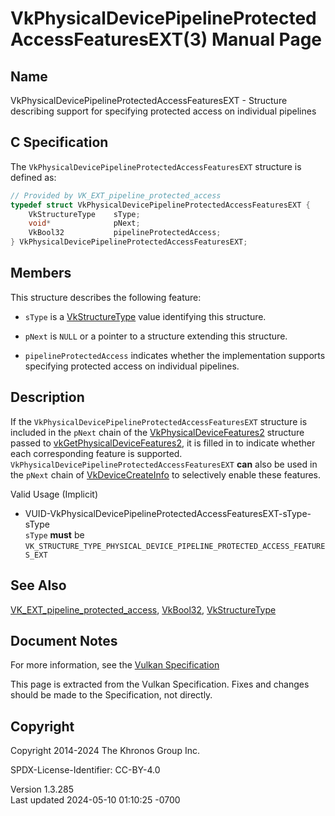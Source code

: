 # VkPhysicalDevicePipelineProtectedAccessFeaturesEXT(3) Manual Page

## Name

VkPhysicalDevicePipelineProtectedAccessFeaturesEXT - Structure
describing support for specifying protected access on individual
pipelines



## <a href="#_c_specification" class="anchor"></a>C Specification

The `VkPhysicalDevicePipelineProtectedAccessFeaturesEXT` structure is
defined as:

``` c
// Provided by VK_EXT_pipeline_protected_access
typedef struct VkPhysicalDevicePipelineProtectedAccessFeaturesEXT {
    VkStructureType    sType;
    void*              pNext;
    VkBool32           pipelineProtectedAccess;
} VkPhysicalDevicePipelineProtectedAccessFeaturesEXT;
```

## <a href="#_members" class="anchor"></a>Members

This structure describes the following feature:

- `sType` is a [VkStructureType](https://registry.khronos.org/vulkan/specs/1.3-extensions/man/html/VkStructureType.html) value identifying
  this structure.

- `pNext` is `NULL` or a pointer to a structure extending this
  structure.

- <span id="features-pipelineProtectedAccess"></span>
  `pipelineProtectedAccess` indicates whether the implementation
  supports specifying protected access on individual pipelines.

## <a href="#_description" class="anchor"></a>Description

If the `VkPhysicalDevicePipelineProtectedAccessFeaturesEXT` structure is
included in the `pNext` chain of the
[VkPhysicalDeviceFeatures2](https://registry.khronos.org/vulkan/specs/1.3-extensions/man/html/VkPhysicalDeviceFeatures2.html) structure
passed to
[vkGetPhysicalDeviceFeatures2](https://registry.khronos.org/vulkan/specs/1.3-extensions/man/html/vkGetPhysicalDeviceFeatures2.html), it is
filled in to indicate whether each corresponding feature is supported.
`VkPhysicalDevicePipelineProtectedAccessFeaturesEXT` **can** also be
used in the `pNext` chain of
[VkDeviceCreateInfo](https://registry.khronos.org/vulkan/specs/1.3-extensions/man/html/VkDeviceCreateInfo.html) to selectively enable
these features.

Valid Usage (Implicit)

- <a
  href="#VUID-VkPhysicalDevicePipelineProtectedAccessFeaturesEXT-sType-sType"
  id="VUID-VkPhysicalDevicePipelineProtectedAccessFeaturesEXT-sType-sType"></a>
  VUID-VkPhysicalDevicePipelineProtectedAccessFeaturesEXT-sType-sType  
  `sType` **must** be
  `VK_STRUCTURE_TYPE_PHYSICAL_DEVICE_PIPELINE_PROTECTED_ACCESS_FEATURES_EXT`

## <a href="#_see_also" class="anchor"></a>See Also

[VK_EXT_pipeline_protected_access](https://registry.khronos.org/vulkan/specs/1.3-extensions/man/html/VK_EXT_pipeline_protected_access.html),
[VkBool32](https://registry.khronos.org/vulkan/specs/1.3-extensions/man/html/VkBool32.html), [VkStructureType](https://registry.khronos.org/vulkan/specs/1.3-extensions/man/html/VkStructureType.html)

## <a href="#_document_notes" class="anchor"></a>Document Notes

For more information, see the <a
href="https://registry.khronos.org/vulkan/specs/1.3-extensions/html/vkspec.html#VkPhysicalDevicePipelineProtectedAccessFeaturesEXT"
target="_blank" rel="noopener">Vulkan Specification</a>

This page is extracted from the Vulkan Specification. Fixes and changes
should be made to the Specification, not directly.

## <a href="#_copyright" class="anchor"></a>Copyright

Copyright 2014-2024 The Khronos Group Inc.

SPDX-License-Identifier: CC-BY-4.0

Version 1.3.285  
Last updated 2024-05-10 01:10:25 -0700
